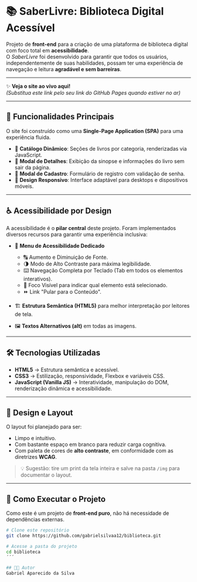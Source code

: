 # 📚 SaberLivre: Biblioteca Digital Acessível  

Projeto de **front-end** para a criação de uma plataforma de biblioteca digital com foco total em **acessibilidade**.  
O *SaberLivre* foi desenvolvido para garantir que todos os usuários, independentemente de suas habilidades, possam ter uma experiência de navegação e leitura **agradável e sem barreiras**.  

---

✨ **Veja o site ao vivo aqui!**  
*(Substitua este link pelo seu link do GitHub Pages quando estiver no ar)*  

---

## 🚀 Funcionalidades Principais  

O site foi construído como uma **Single-Page Application (SPA)** para uma experiência fluida.  

- 📖 **Catálogo Dinâmico**: Seções de livros por categoria, renderizadas via JavaScript.  
- 🔎 **Modal de Detalhes**: Exibição da sinopse e informações do livro sem sair da página.  
- 📝 **Modal de Cadastro**: Formulário de registro com validação de senha.  
- 📱 **Design Responsivo**: Interface adaptável para desktops e dispositivos móveis.  

---

## ♿ Acessibilidade por Design  

A acessibilidade é o **pilar central** deste projeto. Foram implementados diversos recursos para garantir uma experiência inclusiva:  

- 🧩 **Menu de Acessibilidade Dedicado**  
  - 🔠 Aumento e Diminuição de Fonte.  
  - 🌗 Modo de Alto Contraste para máxima legibilidade.  
  - ⌨️ Navegação Completa por Teclado (Tab em todos os elementos interativos).  
  - 🎯 Foco Visível para indicar qual elemento está selecionado.  
  - ⏩ Link "Pular para o Conteúdo".  

- 🏗️ **Estrutura Semântica (HTML5)** para melhor interpretação por leitores de tela.  
- 🖼️ **Textos Alternativos (alt)** em todas as imagens.  

---

## 🛠️ Tecnologias Utilizadas  

- **HTML5** → Estrutura semântica e acessível.  
- **CSS3** → Estilização, responsividade, Flexbox e variáveis CSS.  
- **JavaScript (Vanilla JS)** → Interatividade, manipulação do DOM, renderização dinâmica e acessibilidade.  

---

## 🎨 Design e Layout  

O layout foi planejado para ser:  
- Limpo e intuitivo.  
- Com bastante espaço em branco para reduzir carga cognitiva.  
- Com paleta de cores de **alto contraste**, em conformidade com as diretrizes **WCAG**.  

> 💡 Sugestão: tire um print da tela inteira e salve na pasta `/img` para documentar o layout.  

---

## 🚀 Como Executar o Projeto  

Como este é um projeto de **front-end puro**, não há necessidade de dependências externas.  

```bash
# Clone este repositório
git clone https://github.com/gabrielsilvaa12/biblioteca.git

# Acesse a pasta do projeto
cd biblioteca
´´´

## 👨‍💻 Autor
Gabriel Aparecido da Silva
